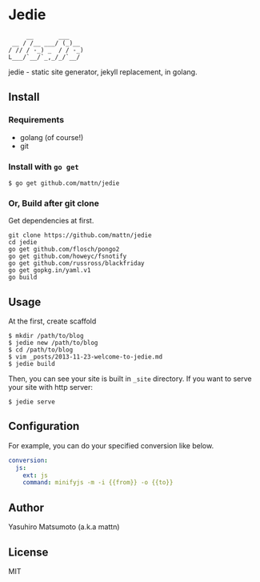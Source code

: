 # Jedie

         __       ___    
     __ / /__ ___/ (_)__ 
    / // / -_) _  / / -_)
    L___/`__/`_,_/_/`__/ 

jedie - static site generator, jekyll replacement, in golang.

## Install

### Requirements

*   golang (of course!)
*   git

### Install with `go get`

```
$ go get github.com/mattn/jedie
```

### Or, Build after git clone

Get dependencies at first.

```
git clone https://github.com/mattn/jedie
cd jedie
go get github.com/flosch/pongo2
go get github.com/howeyc/fsnotify
go get github.com/russross/blackfriday
go get gopkg.in/yaml.v1
go build
```

## Usage

At the first, create scaffold

```
$ mkdir /path/to/blog
$ jedie new /path/to/blog
$ cd /path/to/blog
$ vim _posts/2013-11-23-welcome-to-jedie.md
$ jedie build
```

Then, you can see your site is built in `_site` directory.
If you want to serve your site with http server:

```
$ jedie serve
```

## Configuration

For example, you can do your specified conversion like below.

```yaml
conversion:
  js:
    ext: js
    command: minifyjs -m -i {{from}} -o {{to}}
```

## Author

Yasuhiro Matsumoto (a.k.a mattn)

## License

MIT
